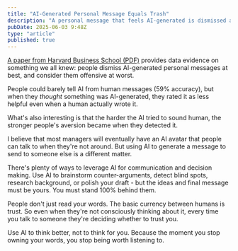 ```yaml
---
title: "AI-Generated Personal Message Equals Trash"
description: "A personal message that feels AI-generated is dismissed at best, and considered offensive at worst."
pubDate: 2025-06-03 9:48Z
type: "article"
published: true
---
```


[A paper from Harvard Business School (PDF)](https://www.hbs.edu/ris/Publication%20Files/25-008_7583ddd3-d5ed-46d5-9475-453a44da0f60.pdf) provides data evidence on something we all knew: people dismiss AI-generated personal messages at best, and consider them offensive at worst.

People could barely tell AI from human messages (59% accuracy), but when they _thought_ something was AI-generated, they rated it as less helpful even when a human actually wrote it.

What's also interesting is that the harder the AI tried to sound human, the stronger people's aversion became when they detected it.

I believe that most managers will eventually have an AI avatar that people can talk to when they're not around. But using AI to generate a message to send to someone else is a different matter.

There's plenty of ways to leverage AI for communication and decision making. Use AI to brainstorm counter-arguments, detect blind spots, research background, or polish your draft - but the ideas and final message must be yours. You must stand 100% behind them.

People don't just read your words. The basic currency between humans is trust. So even when they're not consciously thinking about it, every time you talk to someone they're deciding whether to trust you.

Use AI to think better, not to think for you. Because the moment you stop owning your words, you stop being worth listening to.
